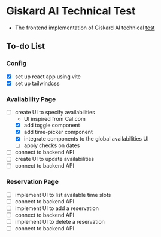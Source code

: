 # Giskard AI Technical Test

-   The frontend implementation of Giskard AI technical [test](https://giskard.notion.site/Technical-exercise-Full-stack-software-engineer-0c3ff2e612994e2183abd7b7330b5f9a)

## To-do List

### Config

-   [x] set up react app using vite
-   [x] set up tailwindcss

### Availability Page

-   [ ] create UI to specify availabilities
    -   UI inspired from Cal.com
    -   [x] add toggle component
    -   [x] add time-picker component
    -   [x] integrate components to the global availabilities UI
    -   [ ] apply checks on dates
-   [ ] connect to backend API
-   [ ] create UI to update availabilities
-   [ ] connect to backend API

### Reservation Page

-   [ ] implement UI to list available time slots
-   [ ] connect to backend API
-   [ ] implement UI to add a reservation
-   [ ] connect to backend API
-   [ ] implement UI to delete a reservation
-   [ ] connect to backend API
